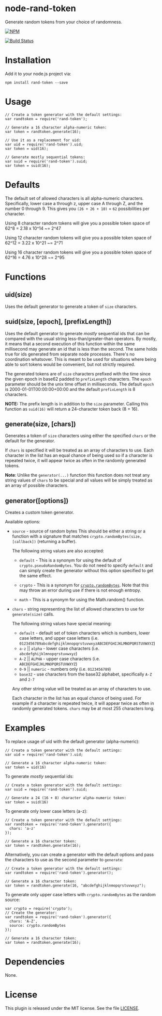 # node-rand-token

Generate random tokens from your choice of randomness.

[![NPM](https://nodei.co/npm/rand-token.png?downloads=true&downloadRank=true&stars=true)](https://nodei.co/npm/rand-token/)

[![Build Status](https://travis-ci.org/sehrope/node-rand-token.svg?branch=master)](https://travis-ci.org/sehrope/node-rand-token)


# Installation

Add it to your node.js project via:

    npm install rand-token --save

# Usage

    // Create a token generator with the default settings:
    var randtoken = require('rand-token');

    // Generate a 16 character alpha-numeric token:
    var token = randtoken.generate(16);

    // Use it as a replacement for uid:
    var uid = require('rand-token').uid;
    var token = uid(16);

    // Generate mostly sequential tokens:
    var suid = require('rand-token').suid;
    var token = suid(16);

# Defaults

The default set of allowed characters is all alpha-numeric characters. Specifically, lower case a through z, upper case A through Z, and the number 0 through 9. This gives you `(26 + 26 + 10)` = `62` possibilities per character.

Using 8 character random tokens will give you a possible token space of 62^8 = 2.18 x 10^14 ~= 2^47

Using 12 character random tokens will give you a possible token space of 62^12 = 3.22 x 10^21 ~= 2^71

Using 16 character random tokens will give you a possible token space of 62^16 = 4.76 x 10^28 ~= 2^95

# Functions

## uid(size)
Uses the default generator to generate a token of `size` characters.

## suid(size, [epoch], [prefixLength])
Uses the default generator to generate *mostly* sequential ids that can be compared with the usual string less-than/greater-than operators. By mostly, it means that a second execution of this function within the same millisecond may generate an id that is less than the second. The same holds true for ids generated from separate node processes. There's no coordination whatsover. This is meant to be used for situations where being able to sort tokens would be convenient, but not strictly required.

The generated tokens are of `size` characters prefixed with the time since the given epoch in base62 padded to `prefixLength` characters. The `epoch` parameter should be the unix time offset in milliseconds. The default `epoch` is 2000-01-01T00:00:00+00:00 and the default `prefixLength` is 8 characters.

__NOTE:__ The prefix length is in addition to the `size` parameter. Calling this function as `suid(16)` will return a 24-character token back (8 + 16).

## generate(size, [chars])

Generates a token of `size` characters using either the specified `chars` or the default for the generator. 

If `chars` is specified it will be treated as an array of characters to use. Each character in the list has an equal chance of being used so if a character is repeated twice, it will appear twice as often in the randomly generated tokens.

__Note__: Unlike the `generator(...)` function this function does not treat any string values of `chars` to be special and all values will be simply treated as an array of possible characters.

## generator([options])

Creates a custom token generator.

Available options:

* `source` - source of random bytes
    This should be either a string or a function with a signature that matches `crypto.randomBytes(size, [callback])` (returning a buffer).

    The following string values are also accepted:

    * `default` - This is a synonym for using the default of `crypto.pseudoRandomBytes`. You do not need to specify `default` and can simply create the generator without this option specified to get the same effect.

    * `crypto` - This is a synonym for [`crypto.randomBytes`](http://nodejs.org/api/crypto.html#crypto_crypto_randombytes_size_callback). Note that this may throw an error during use if there is not enough entropy.

    * `math` - This is a synonym for using the Math.random() function.

* `chars` - string representing the list of allowed characters to use for `generate(size)` calls.

    The following string values have special meaning:

    * `default` - default set of token characters which is numbers, lower case letters, and upper case letters (i.e. `0123456789abcdefghijklmnopqrstuvwxyzABCDEFGHIJKLMNOPQRSTUVWXYZ`)
    * `a-z` || `alpha` - lower case characters (i.e. `abcdefghijklmnopqrstuvwxyz`)
    * `A-Z` || `ALPHA` - upper case characters (i.e. `ABCDEFGHIJKLMNOPQRSTUVWXYZ`)
    * `0-9` || `numeric` - numbers only (i.e. `0123456789`)
    * `base32` - use characters from the base32 alphabet, specifically `A-Z` and `2-7`

    Any other string value will be treated as an array of characters to use. 

    Each character in the list has an equal chance of being used. For example if a character is repeated twice, it will appear twice as often in randomly generated tokens. `chars` may be at most 255 characters long.

# Examples

To replace usage of uid with the default generator (alpha-numeric):

    // Create a token generator with the default settings:
    var uid = require('rand-token').uid;

    // Generate a 16 character alpha-numeric token:
    var token = uid(16)

To generate *mostly* sequential ids:
    
    // Create a token generator with the default settings:
    var suid = require('rand-token').suid;

    // Generate a 24 (16 + 8) character alpha-numeric token:
    var token = suid(16)

To generate only lower case letters (a-z):

    // Create a token generator with the default settings:    
    var randtoken = require('rand-token').generator({
      chars: 'a-z'
    });

    // Generate a 16 character token:
    var token = randtoken.generate(16);

Alternatively, you can create a generator with the default options and pass the characters to use as the second parameter to `generate`:

    // Create a token generator with the default settings:    
    var randtoken = require('rand-token').generator();

    // Generate a 16 character token:
    var token = randtoken.generate(16, "abcdefghijklnmopqrstuvwxyz");

To generate only upper case letters with `crypto.randomBytes` as the random source:

    var crypto = require('crypto');
    // Create the generator:
    var randtoken = require('rand-token').generator({
      chars: 'A-Z',
      source: crypto.randomBytes 
    });

    // Generate a 16 character token:
    var token = randtoken.generate(16);


# Dependencies

None.

# License

This plugin is released under the MIT license. See the file [LICENSE](LICENSE).
